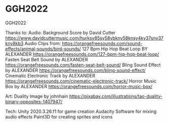 # GGH2022
GGH2022

Thanks to:
Audio:
Background Score by David Cutter https://www.davidcuttermusic.com/hurksy85sy58ybkny58knsy4ky37sny37kny8kb3
Audio Clips from: https://orangefreesounds.com/sound-effects/animal-sounds/bird-sounds/
127 Bpm Hip Hop Beat Loop BY ALEXANDER https://orangefreesounds.com/127-bpm-hip-hop-beat-loop/
Fasten Seat Belt Sound by ALEXANDER https://orangefreesounds.com/fasten-seat-belt-sound/
Bling Sound Effect by ALEXANDER https://orangefreesounds.com/bling-sound-effect/
Cinematic Electronic Track by ALEXANDER https://orangefreesounds.com/cinematic-electronic-track/
Horror Music Box by ALEXANDER https://orangefreesounds.com/horror-music-box/

Art:
Duality Image by johnhain https://pixabay.com/illustrations/tao-duality-binary-opposites-1407947/


Tech:
Unity 2020.3.26.f1 for game creation
Audacity Software for mixing audio effects
Paint3D for creating sprites and icons